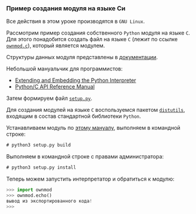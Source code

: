 ### Пример создания модуля на языке Си

Все действия в этом уроке производятся в `GNU Linux`.

Рассмотрим пример создания собственного `Python` модуля на языке `С`. Для этого понадобится создать файл на языке `С` (лежит по ссылке [`ownmod.c`](https://github.com/dm-fedorov/python-modules/blob/master/simple_module/ownmod.c)), который является модулем.

Структуры данных модуля представлены в [документации](https://docs.python.org/3/c-api/structures.html).

Небольшой мануальчик для программистов:
- [Extending and Embedding the Python Interpreter](https://docs.python.org/3/extending/index.html)
- [Python/C API Reference Manual](https://docs.python.org/3/c-api/index.html)

Затем формируем файл [`setup.py`](https://github.com/dm-fedorov/python-modules/blob/master/simple_module/setup.py).

Для создания модулей на языке `С` воспользуемся пакетом [`distutils`](https://docs.python.org/3.8/library/distutils.html), входящим в состав стандартной библиотеки `Python`.

Устанавливаем модуль по [этому мануалу](https://docs.python.org/3/install/), выполняем в командной строке:

```cmd
# python3 setup.py build
```

Выполняем в командной строке с правами администратора:

```cmd
# python3 setup.py install
```

Теперь можем запустить интерпретатор и обратиться к модулю:

```Python
>>> import ownmod
>>> ownmod.echo()
вывод из экспортированного кода!
>>>
```
